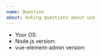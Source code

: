 ```yaml
---
name: Question
about: Asking questions about use
---
```



<!--
    Before asking a question, please make sure that you have tried your best to solve this problem.
    If it's a code-related issue, please don't just take screenshots. Please provide an online demo to save each other's time.
-->

<!--
1. [xxx]
2. [xxx]
3. [xxxx]
-->




<!--
Please only use Codepen, JSFiddle, CodeSandbox or a github repo
-->

- Your OS:
- Node.js version:
- vue-element-admin version:
